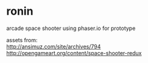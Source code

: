 # ronin
arcade space shooter
using phaser.io for prototype



assets from:  
http://ansimuz.com/site/archives/794  
http://opengameart.org/content/space-shooter-redux  
